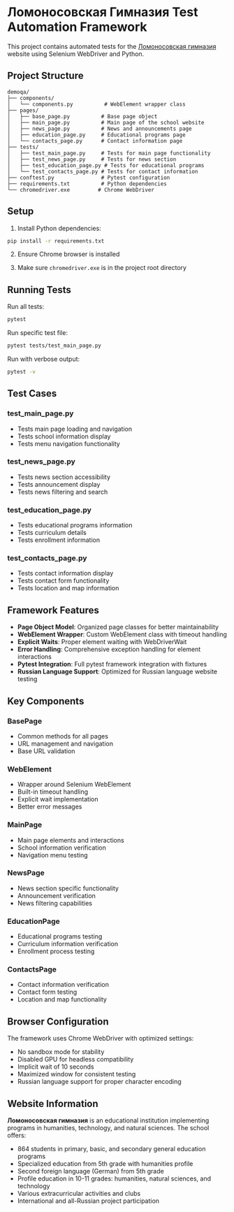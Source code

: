 # Ломоносовская Гимназия Test Automation Framework

This project contains automated tests for the [Ломоносовская гимназия](https://ломоносовскаягимназия.рф/) website using Selenium WebDriver and Python.

## Project Structure

```
demoqa/
├── components/
│   └── components.py          # WebElement wrapper class
├── pages/
│   ├── base_page.py          # Base page object
│   ├── main_page.py          # Main page of the school website
│   ├── news_page.py          # News and announcements page
│   ├── education_page.py     # Educational programs page
│   └── contacts_page.py      # Contact information page
├── tests/
│   ├── test_main_page.py     # Tests for main page functionality
│   ├── test_news_page.py     # Tests for news section
│   ├── test_education_page.py # Tests for educational programs
│   └── test_contacts_page.py # Tests for contact information
├── conftest.py               # Pytest configuration
├── requirements.txt          # Python dependencies
└── chromedriver.exe         # Chrome WebDriver
```

## Setup

1. Install Python dependencies:
```bash
pip install -r requirements.txt
```

2. Ensure Chrome browser is installed

3. Make sure `chromedriver.exe` is in the project root directory

## Running Tests

Run all tests:
```bash
pytest
```

Run specific test file:
```bash
pytest tests/test_main_page.py
```

Run with verbose output:
```bash
pytest -v
```

## Test Cases

### test_main_page.py
- Tests main page loading and navigation
- Tests school information display
- Tests menu navigation functionality

### test_news_page.py
- Tests news section accessibility
- Tests announcement display
- Tests news filtering and search

### test_education_page.py
- Tests educational programs information
- Tests curriculum details
- Tests enrollment information

### test_contacts_page.py
- Tests contact information display
- Tests contact form functionality
- Tests location and map information

## Framework Features

- **Page Object Model**: Organized page classes for better maintainability
- **WebElement Wrapper**: Custom WebElement class with timeout handling
- **Explicit Waits**: Proper element waiting with WebDriverWait
- **Error Handling**: Comprehensive exception handling for element interactions
- **Pytest Integration**: Full pytest framework integration with fixtures
- **Russian Language Support**: Optimized for Russian language website testing

## Key Components

### BasePage
- Common methods for all pages
- URL management and navigation
- Base URL validation

### WebElement
- Wrapper around Selenium WebElement
- Built-in timeout handling
- Explicit wait implementation
- Better error messages

### MainPage
- Main page elements and interactions
- School information verification
- Navigation menu testing

### NewsPage
- News section specific functionality
- Announcement verification
- News filtering capabilities

### EducationPage
- Educational programs testing
- Curriculum information verification
- Enrollment process testing

### ContactsPage
- Contact information verification
- Contact form testing
- Location and map functionality

## Browser Configuration

The framework uses Chrome WebDriver with optimized settings:
- No sandbox mode for stability
- Disabled GPU for headless compatibility
- Implicit wait of 10 seconds
- Maximized window for consistent testing
- Russian language support for proper character encoding

## Website Information

**Ломоносовская гимназия** is an educational institution implementing programs in humanities, technology, and natural sciences. The school offers:
- 864 students in primary, basic, and secondary general education programs
- Specialized education from 5th grade with humanities profile
- Second foreign language (German) from 5th grade
- Profile education in 10-11 grades: humanities, natural sciences, and technology
- Various extracurricular activities and clubs
- International and all-Russian project participation
